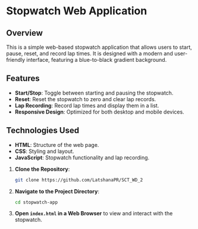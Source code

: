 # Stopwatch Web Application

## Overview

This is a simple web-based stopwatch application that allows users to start, pause, reset, and record lap times. It is designed with a modern and user-friendly interface, featuring a blue-to-black gradient background.

## Features

- **Start/Stop**: Toggle between starting and pausing the stopwatch.
- **Reset**: Reset the stopwatch to zero and clear lap records.
- **Lap Recording**: Record lap times and display them in a list.
- **Responsive Design**: Optimized for both desktop and mobile devices.

## Technologies Used

- **HTML**: Structure of the web page.
- **CSS**: Styling and layout.
- **JavaScript**: Stopwatch functionality and lap recording.

1. **Clone the Repository**:
    ```bash
    git clone https://github.com/LatshanaPR/SCT_WD_2
    ```
2. **Navigate to the Project Directory**:
    ```bash
    cd stopwatch-app
    ```
3. **Open `index.html` in a Web Browser** to view and interact with the stopwatch.

